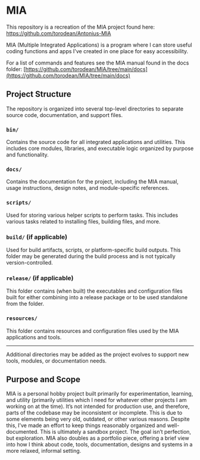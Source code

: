 # MIA
This repository is a recreation of the MIA project found here: https://github.com/torodean/Antonius-MIA

MIA (Multiple Integrated Applications) is a program where I can store useful coding functions and apps I've created in one place for easy accessibility.

For a list of commands and features see the MIA manual found in the docs folder: [https://github.com/torodean/MIA/tree/main/docs](https://github.com/torodean/MIA/tree/main/docs)

## Project Structure

The repository is organized into several top-level directories to separate source code, documentation, and support files.

### `bin/`
Contains the source code for all integrated applications and utilities. This includes core modules, libraries, and executable logic organized by purpose and functionality.

### `docs/`
Contains the documentation for the project, including the MIA manual, usage instructions, design notes, and module-specific references.

### `scripts/`
Used for storing various helper scripts to perform tasks. This includes various tasks related to installing files, building files, and more.

### `build/` (if applicable)
Used for build artifacts, scripts, or platform-specific build outputs. This folder may be generated during the build process and is not typically version-controlled.

### `release/` (if applicable)
This folder contains (when built) the executables and configuration files built for either combining into a release package or to be used standalone from the folder.

### `resources/` 
This folder contains resources and configuration files used by the MIA applications and tools.

---

Additional directories may be added as the project evolves to support new tools, modules, or documentation needs.

## Purpose and Scope 

MIA is a personal hobby project built primarily for experimentation, learning, and utility (primarily utilities which I need for whatever other projects I am working on at the time). It’s not intended for production use, and therefore, parts of the codebase may be inconsistent or incomplete. This is due to some elements being very old, outdated, or other various reasons. Despite this, I’ve made an effort to keep things reasonably organized and well-documented. This is ultimately a sandbox project. The goal isn’t perfection, but exploration. MIA also doubles as a portfolio piece, offering a brief view into how I think about code, tools, documentation, designs and systems in a more relaxed, informal setting.
